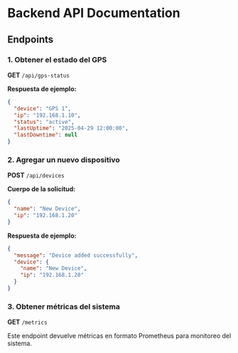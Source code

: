 # Backend API Documentation

## Endpoints

### 1. Obtener el estado del GPS

**GET** `/api/gps-status`

**Respuesta de ejemplo:**

```json
{
  "device": "GPS 1",
  "ip": "192.168.1.10",
  "status": "active",
  "lastUptime": "2025-04-29 12:00:00",
  "lastDowntime": null
}
```

### 2. Agregar un nuevo dispositivo

**POST** `/api/devices`

**Cuerpo de la solicitud:**

```json
{
  "name": "New Device",
  "ip": "192.168.1.20"
}
```

**Respuesta de ejemplo:**

```json
{
  "message": "Device added successfully",
  "device": {
    "name": "New Device",
    "ip": "192.168.1.20"
  }
}
```

### 3. Obtener métricas del sistema

**GET** `/metrics`

Este endpoint devuelve métricas en formato Prometheus para monitoreo del sistema.

